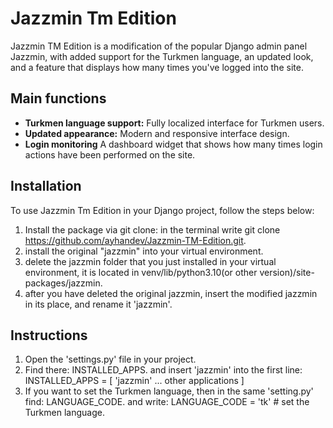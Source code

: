 # Jazzmin Tm Edition

Jazzmin TM Edition is a modification of the popular Django admin panel Jazzmin, with added support for the Turkmen language, an updated look, and a feature that displays how many times you've logged into the site.

## Main functions

- **Turkmen language support:** Fully localized interface for Turkmen users.
- **Updated appearance:** Modern and responsive interface design.
- **Login monitoring** A dashboard widget that shows how many times login actions have been performed on the site.

## Installation

To use Jazzmin Tm Edition in your Django project, follow the steps below:

1. Install the package via git clone:
   in the terminal write git clone https://github.com/ayhandev/Jazzmin-TM-Edition.git.
2. install the original "jazzmin" into your virtual environment.
3. delete the jazzmin folder that you just installed in your virtual environment, it is located in venv/lib/python3.10(or other version)/site-packages/jazzmin.
4. after you have deleted the original jazzmin, insert the modified jazzmin in its place, and rename it 'jazzmin'.

## Instructions

1. Open the 'settings.py' file in your project.
2. Find there: INSTALLED_APPS. and insert 'jazzmin' into the first line:
  INSTALLED_APPS = [
    'jazzmin'
   ... other applications
]
3. If you want to set the Turkmen language, then in the same 'setting.py' find: LANGUAGE_CODE. and write: LANGUAGE_CODE = 'tk' # set the Turkmen language.



